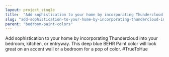```yaml
---
layout: project_single
title:  "Add sophistication to your home by incorporating Thundercloud into your bedroom, kitchen, or entryway. This deep blue BEHR Paint color will look great on an accent wall or a bedroom for a pop of color. #TrueToHue"
slug: "add-sophistication-to-your-home-by-incorporating-thundercloud-into-your-bedroom-kitchen-or-entryway-this"
parent: "bedroom-paint-colors"
---
```

Add sophistication to your home by incorporating Thundercloud into your bedroom, kitchen, or entryway. This deep blue BEHR Paint color will look great on an accent wall or a bedroom for a pop of color. #TrueToHue